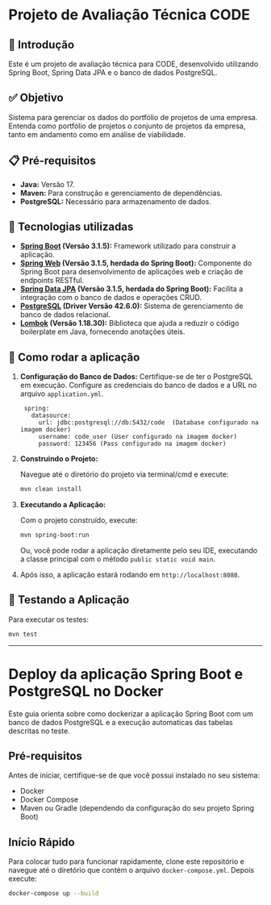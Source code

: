 # Projeto de Avaliação Técnica CODE

## 📌 Introdução

Este é um projeto de avaliação técnica para CODE, desenvolvido utilizando Spring Boot, Spring Data JPA e o banco de dados PostgreSQL.

## ✅ Objetivo

Sistema para gerenciar os dados do portfólio de projetos de uma empresa. Entenda como portfólio de projetos o conjunto de projetos da empresa, tanto em andamento como em análise de viabilidade.

## 📋 Pré-requisitos

- **Java:** Versão 17.
- **Maven:** Para construção e gerenciamento de dependências.
- **PostgreSQL:** Necessário para armazenamento de dados.


## 🔧 Tecnologias utilizadas

- **[Spring Boot](https://spring.io/projects/spring-boot) (Versão 3.1.5):** Framework utilizado para construir a aplicação.
- **[Spring Web](https://spring.io/projects/spring-boot) (Versão 3.1.5, herdada do Spring Boot):** Componente do Spring Boot para desenvolvimento de aplicações web e criação de endpoints RESTful.
- **[Spring Data JPA](https://spring.io/projects/spring-data-jpa) (Versão 3.1.5, herdada do Spring Boot):** Facilita a integração com o banco de dados e operações CRUD.
- **[PostgreSQL](https://www.postgresql.org/) (Driver Versão 42.6.0):** Sistema de gerenciamento de banco de dados relacional.
- **[Lombok](https://projectlombok.org/) (Versão 1.18.30):** Biblioteca que ajuda a reduzir o código boilerplate em Java, fornecendo anotações úteis.

## 🚀 Como rodar a aplicação

1. **Configuração do Banco de Dados:** Certifique-se de ter o PostgreSQL em execução. Configure as credenciais do banco de dados e a URL no arquivo `application.yml`.

   ```properties
    spring:
      datasource:
        url: jdbc:postgresql://db:5432/code  (Database configurado na imagem docker)
        username: code_user (User configurado na imagem docker)
        password: 123456 (Pass configurado na imagem docker)
   ```

2. **Construindo o Projeto:**

   Navegue até o diretório do projeto via terminal/cmd e execute:
   ```bash
   mvn clean install
   ```

3. **Executando a Aplicação:**

   Com o projeto construído, execute:
   ```bash
   mvn spring-boot:run
   ```

   Ou, você pode rodar a aplicação diretamente pelo seu IDE, executando a classe principal com o método `public static void main`.

4. Após isso, a aplicação estará rodando em `http://localhost:8080`.

## 🧪 Testando a Aplicação

Para executar os testes:
```bash
mvn test
```

---

# Deploy da aplicação Spring Boot e PostgreSQL no Docker

Este guia orienta sobre como dockerizar a aplicação Spring Boot com um banco de dados PostgreSQL e a execução automaticas das tabelas descritas no teste.

## Pré-requisitos

Antes de iniciar, certifique-se de que você possui instalado no seu sistema:

- Docker
- Docker Compose
- Maven ou Gradle (dependendo da configuração do seu projeto Spring Boot)

## Início Rápido

Para colocar tudo para funcionar rapidamente, clone este repositório e navegue até o diretório que contém o arquivo `docker-compose.yml`. Depois execute:

```bash
docker-compose up --build



